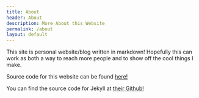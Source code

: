 ```yaml
---
title: About
header: About
description: More About this Website
permalink: /about
layout: default
---
```


This site is personal website/blog written in markdown! Hopefully this can work as both a way to reach more people and to show off the cool things I make.

Source code for this website can be found [here!](https://gitlab.com/cameron.dugan/camerondugan.com)

You can find the source code for Jekyll at [their Github!][jekyll-proj]

[jekyll-proj]: https://github.com/jekyll/jekyll
